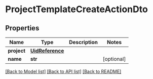 # ProjectTemplateCreateActionDto

## Properties
Name | Type | Description | Notes
------------ | ------------- | ------------- | -------------
**project** | [**UidReference**](UidReference.md) |  | 
**name** | **str** |  | [optional] 

[[Back to Model list]](../README.md#documentation-for-models) [[Back to API list]](../README.md#documentation-for-api-endpoints) [[Back to README]](../README.md)


